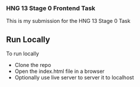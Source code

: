 ### HNG 13 Stage 0 Frontend Task

This is my submission for the HNG 13 Stage 0 Task

## Run Locally

To run locally

- Clone the repo
- Open the index.html file in a browser
- Optionally use live server to server it to localhost
